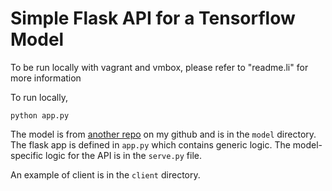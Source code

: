 # Simple Flask API for a Tensorflow Model

To be run locally with vagrant and vmbox, please refer to "readme.li" for more information

To run locally,

```
python app.py
```

The model is from [another repo](https://github.com/guillaumegenthial/sequence_tagging) on my github and is in the `model` directory. The flask app is defined in `app.py` which contains generic logic. The model-specific logic for the API is in the `serve.py` file.

An example of client is in the `client` directory.
